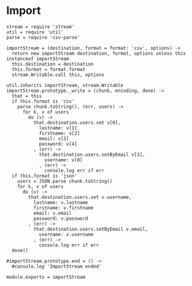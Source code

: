 # Import

    stream = require 'stream'
    util = require 'util'
    parse = require 'csv-parse'

    importStream = (destination, format = format: 'csv', options) ->
      return new importStream destination, format, options unless this instanceof importStream
      this.destination = destination
      this.format = format.format
      stream.Writable.call this, options

    util.inherits importStream, stream.Writable
    importStream.prototype._write = (chunk, encoding, done) ->
      that = this
      if this.format is 'csv'
        parse chunk.toString(), (err, users) ->
          for k, v of users
            do (v) ->
              that.destination.users.set v[0],
                lastname: v[1]
                firstname: v[2]
                email: v[3]
                password: v[4]
              , (err) ->
                that.destination.users.setByEmail v[3],
                  username: v[0]
                , (err) ->
                  console.log err if err
      if this.format is 'json'
        users = JSON.parse chunk.toString()
        for k, v of users
          do (v) ->
            that.destination.users.set v.username,
              lastname: v.lastname
              firstname: v.firstname
              email: v.email
              password: v.password
            , (err) ->
              that.destination.users.setByEmail v.email,
                username: v.username
              , (err) ->
                console.log err if err
      done()

    #importStream.prototype.end = () ->
      #console.log 'ImportStream ended'

    module.exports = importStream
